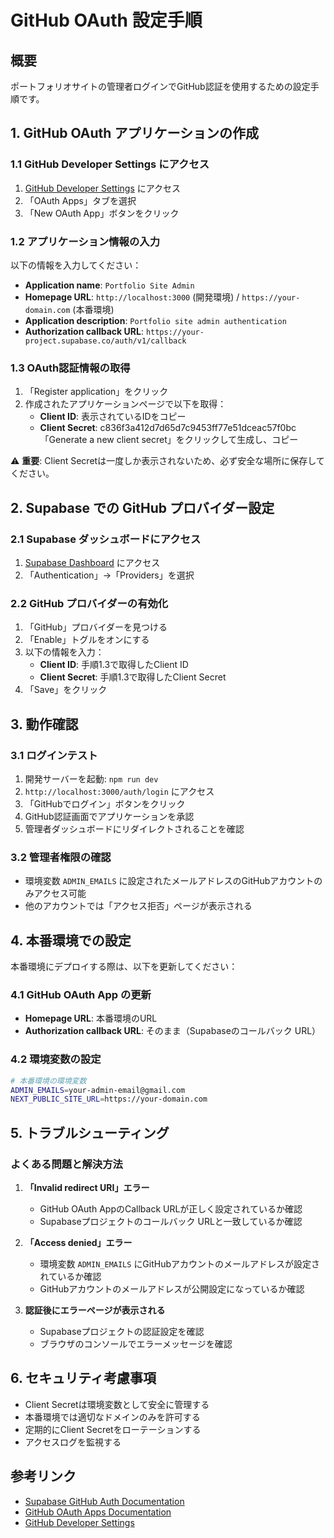 # GitHub OAuth 設定手順

## 概要
ポートフォリオサイトの管理者ログインでGitHub認証を使用するための設定手順です。

## 1. GitHub OAuth アプリケーションの作成

### 1.1 GitHub Developer Settings にアクセス
1. [GitHub Developer Settings](https://github.com/settings/developers) にアクセス
2. 「OAuth Apps」タブを選択
3. 「New OAuth App」ボタンをクリック

### 1.2 アプリケーション情報の入力
以下の情報を入力してください：

- **Application name**: `Portfolio Site Admin`
- **Homepage URL**: `http://localhost:3000` (開発環境) / `https://your-domain.com` (本番環境)
- **Application description**: `Portfolio site admin authentication`
- **Authorization callback URL**: `https://your-project.supabase.co/auth/v1/callback`

### 1.3 OAuth認証情報の取得
1. 「Register application」をクリック
2. 作成されたアプリケーションページで以下を取得：
   - **Client ID**: 表示されているIDをコピー
   - **Client Secret**: c836f3a412d7d65d7c9453ff77e51dceac57f0bc「Generate a new client secret」をクリックして生成し、コピー

⚠️ **重要**: Client Secretは一度しか表示されないため、必ず安全な場所に保存してください。

## 2. Supabase での GitHub プロバイダー設定

### 2.1 Supabase ダッシュボードにアクセス
1. [Supabase Dashboard](https://supabase.com/dashboard/project/cxvxovkxirsfpzsvcwrh/auth/providers) にアクセス
2. 「Authentication」→「Providers」を選択

### 2.2 GitHub プロバイダーの有効化
1. 「GitHub」プロバイダーを見つける
2. 「Enable」トグルをオンにする
3. 以下の情報を入力：
   - **Client ID**: 手順1.3で取得したClient ID
   - **Client Secret**: 手順1.3で取得したClient Secret
4. 「Save」をクリック

## 3. 動作確認

### 3.1 ログインテスト
1. 開発サーバーを起動: `npm run dev`
2. `http://localhost:3000/auth/login` にアクセス
3. 「GitHubでログイン」ボタンをクリック
4. GitHub認証画面でアプリケーションを承認
5. 管理者ダッシュボードにリダイレクトされることを確認

### 3.2 管理者権限の確認
- 環境変数 `ADMIN_EMAILS` に設定されたメールアドレスのGitHubアカウントのみアクセス可能
- 他のアカウントでは「アクセス拒否」ページが表示される

## 4. 本番環境での設定

本番環境にデプロイする際は、以下を更新してください：

### 4.1 GitHub OAuth App の更新
- **Homepage URL**: 本番環境のURL
- **Authorization callback URL**: そのまま（Supabaseのコールバック URL）

### 4.2 環境変数の設定
```bash
# 本番環境の環境変数
ADMIN_EMAILS=your-admin-email@gmail.com
NEXT_PUBLIC_SITE_URL=https://your-domain.com
```

## 5. トラブルシューティング

### よくある問題と解決方法

1. **「Invalid redirect URI」エラー**
   - GitHub OAuth AppのCallback URLが正しく設定されているか確認
   - Supabaseプロジェクトのコールバック URLと一致しているか確認

2. **「Access denied」エラー**
   - 環境変数 `ADMIN_EMAILS` にGitHubアカウントのメールアドレスが設定されているか確認
   - GitHubアカウントのメールアドレスが公開設定になっているか確認

3. **認証後にエラーページが表示される**
   - Supabaseプロジェクトの認証設定を確認
   - ブラウザのコンソールでエラーメッセージを確認

## 6. セキュリティ考慮事項

- Client Secretは環境変数として安全に管理する
- 本番環境では適切なドメインのみを許可する
- 定期的にClient Secretをローテーションする
- アクセスログを監視する

## 参考リンク

- [Supabase GitHub Auth Documentation](https://supabase.com/docs/guides/auth/social-login/auth-github)
- [GitHub OAuth Apps Documentation](https://docs.github.com/en/developers/apps/building-oauth-apps)
- [GitHub Developer Settings](https://github.com/settings/developers) 